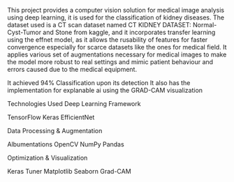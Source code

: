 This project provides a computer vision solution for medical image analysis using deep learning, it is used for the classification of kidney diseases. 
The dataset used is a CT scan dataset named CT KIDNEY DATASET: Normal-Cyst-Tumor and Stone from kaggle, and it incorporates transfer learning using
the effnet model, as it allows the rusability of features for faster convergence especially for scarce datasets like the ones for medical field. It 
applies various set of augmentations necessary for medical images to make the model more robust to real settings and mimic patient behaviour and 
errors caused due to the medical equipment.

It achieved 94% Classification upon its detection
It also has the implementation for explanable ai using the GRAD-CAM
visualization


Technologies Used
Deep Learning Framework

TensorFlow 
Keras 
EfficientNet 

Data Processing & Augmentation

Albumentations 
OpenCV 
NumPy 
Pandas 

Optimization & Visualization

Keras Tuner 
Matplotlib 
Seaborn 
Grad-CAM
